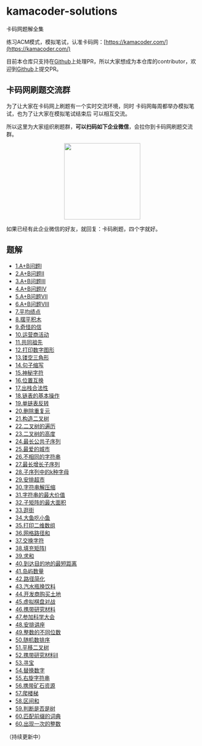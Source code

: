 # kamacoder-solutions

卡码网题解全集 

练习ACM模式，模拟笔试，认准卡码网：[https://kamacoder.com/](https://kamacoder.com/) 

目前本仓库只支持在[Github](https://github.com/youngyangyang04/kamacoder-solutions)上处理PR，所以大家想成为本仓库的contributor，欢迎到[Github](https://github.com/youngyangyang04/kamacoder-solutions)上提交PR。 

## 卡码网刷题交流群

为了让大家在卡码网上刷题有一个实时交流环境，同时 卡码网每周都举办模拟笔试，也为了让大家在模拟笔试结束后 可以相互交流。

所以这里为大家组织刷题群，**可以扫码如下企业微信**，会拉你到卡码网刷题交流群。

<div align="center"><img src="https://code-thinking-1253855093.file.myqcloud.com/pics/20230831094448.png" data-img="1" width="200" height="200"></img></div>

如果已经有此企业微信的好友，就回复：卡码刷题，四个字就好。

## 题解

* [1.A+B问题I](./problems/0001.A+B问题I.md)
* [2.A+B问题II](./problems/0002.A+B问题II.md)
* [3.A+B问题III](./problems/0003.A+B问题III.md)
* [4.A+B问题IV](./problems/0004.A+B问题IV.md)
* [5.A+B问题VII](./problems/0005.A+B问题VII.md)
* [6.A+B问题VIII](./problems/0006.A+B问题VIII.md)
* [7.平均绩点](./problems/0007.平均绩点.md)
* [8.摆平积木](./problems/0008.摆平积木.md)
* [9.奇怪的信](./problems/0009.奇怪的信.md)
* [10.运营商活动](./problems/0010.运营商活动.md)
* [11.共同祖先](./problems/0011.共同祖先.md)
* [12.打印数字图形](./problems/0012.打印数字图形.md)
* [13.镂空三角形](./problems/0013.镂空三角形.md)
* [14.句子缩写](./problems/0014.句子缩写.md)
* [15.神秘字符](./problems/0015.神秘字符.md)
* [16.位置互换](./problems/0016.位置互换.md)
* [17.出栈合法性](./problems/0017.出栈合法性.md)
* [18.链表的基本操作](./problems/0018.链表的基本操作.md)
* [19.单链表反转](./problems/0019.单链表反转.md)
* [20.删除重复元](./problems/0020.删除重复元素.md)
* [21.构造二叉树](./problems/0021.构造二叉树.md)
* [22.二叉树的遍历](./problems/0022.二叉树的遍历.md)
* [23.二叉树的高度](./problems/0023.二叉树的高度.md)
* [24.最长公共子序列](./problems/0024.最长公共子序列.md)
* [25.最爱的城市](./problems/0025.最爱的城市.md)
* [26.不相同的字符串](./problems/0026.不相同的字符串.md)
* [27.最长增长子序列](./problems/0027.最长增长子序列.md)
* [28.子序列中的k种字母](./problems/0028.子序列中的k种字母.md) 
* [29.安排超市](./problems/0029.安排超市.md)
* [30.字符串解压缩](./problems/0030.字符串解压缩.md)
* [31.字符串的最大价值](./problems/0031.字符串的最大价值.md)
* [32.子矩阵的最大面积](./problems/0032.子矩阵的最大面积.md)
* [33.逛街](./problems/0033.逛街.md)
* [34.大鱼吃小鱼](./problems/0034.大鱼吃小鱼.md)
* [35.打印二维数组](./problems/0035.打印二维数组.md)
* [36.网格路径和](./problems/0036.网格路径和.md)
* [37.交换字符](./problems/0037.交换字符.md)
* [38.填充矩阵I](./problems/0038.填充矩阵I.md)
* [39.求和](./problems/0039.求和.md)
* [40.到达目的地的最短距离](./problems/0040.到达目的地的最短距离.md)
* [41.岛屿数量](./problems/0041.岛屿数量.md)
* [42.路径简化](./problems/0042.路径简化.md)
* [43.汽水瓶换饮料](./problems/0043.汽水瓶换饮料.md)
* [44.开发商购买土地](./problems/0044.开发商购买土地.md)
* [45.虚拟棋盘对战](./problems/0045.虚拟棋盘对战.md)
* [46.携带研究材料](./problems/0046.携带研究材料.md)
* [47.参加科学大会](./problems/0047.参加科学大会.md)
* [48.安排讲座](./problems/0048.安排讲座.md)
* [49.整数的不同位数](./problems/0049.整数的不同位数.md)
* [50.随机数排序](./problems/0050.随机数排序.md)
* [51.平移二叉树](./problems/0051.平移二叉树.md)
* [52.携带研究材料II](./problems/0052.携带研究材料II.md)
* [53.寻宝](./problems/0053.寻宝.md)
* [54.替换数字](./problems/0054.替换数字.md)
* [55.右旋字符串](./problems/0055.右旋字符串.md)
* [56.携带矿石资源](./problems/0056.携带矿石资源.md)
* [57.爬楼梯](./problems/0057.爬楼梯.md)
* [58.区间和](./problems/0058.区间和.md)
* [59.判断是否是树](./problems/0059.判断是否是树.md)
* [60.匹配前缀的词典](./problems/0060.匹配前缀的词典.md)
* [60.出现一次的整数](./problems/0061.出现一次的整数.md)

（持续更新中）

